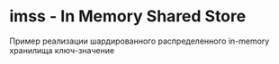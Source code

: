 # imss - In Memory Shared Store
Пример реализации шардированного распределенного in-memory хранилища ключ-значение

